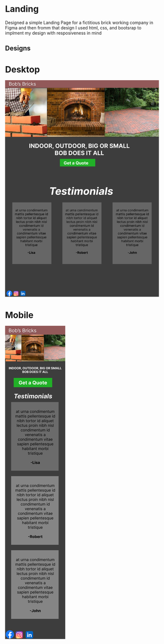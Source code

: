 # Landing
Designed a simple Landing Page for a fictitious brick working company in Figma and then fromm that design I used html, css, and bootsrap to implment my design with resposiveness in mind

## Designs

  # Desktop
  ![](./Designs/Desktop.png)
  # Mobile
  ![](./Designs/Mobile.png)
